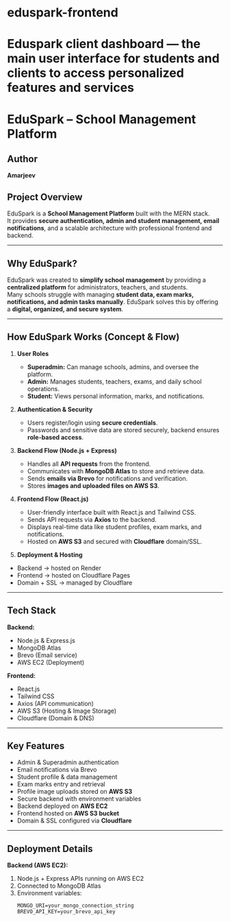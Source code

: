 # eduspark-frontend
Eduspark client dashboard — the main user interface for students and clients to access personalized features and services
=======
# EduSpark – School Management Platform

## Author  
**Amarjeev**  

## Project Overview  
EduSpark is a **School Management Platform** built with the MERN stack.  
It provides **secure authentication, admin and student management, email notifications**, and a scalable architecture with professional frontend and backend.  

---

## Why EduSpark?  
EduSpark was created to **simplify school management** by providing a **centralized platform** for administrators, teachers, and students.  
Many schools struggle with managing **student data, exam marks, notifications, and admin tasks manually**. EduSpark solves this by offering a **digital, organized, and secure system**.  

---

## How EduSpark Works (Concept & Flow)  

1. **User Roles**  
   - **Superadmin:** Can manage schools, admins, and oversee the platform.  
   - **Admin:** Manages students, teachers, exams, and daily school operations.  
   - **Student:** Views personal information, marks, and notifications.  

2. **Authentication & Security**  
   - Users register/login using **secure credentials**.  
   - Passwords and sensitive data are stored securely, backend ensures **role-based access**.  

3. **Backend Flow (Node.js + Express)**  
   - Handles all **API requests** from the frontend.  
   - Communicates with **MongoDB Atlas** to store and retrieve data.  
   - Sends **emails via Brevo** for notifications and verification.  
   - Stores **images and uploaded files on AWS S3**.  

4. **Frontend Flow (React.js)**  
   - User-friendly interface built with React.js and Tailwind CSS.  
   - Sends API requests via **Axios** to the backend.  
   - Displays real-time data like student profiles, exam marks, and notifications.  
   - Hosted on **AWS S3** and secured with **Cloudflare** domain/SSL.  

5. **Deployment & Hosting**  
 - Backend → hosted on Render
 - Frontend → hosted on Cloudflare Pages
 - Domain + SSL → managed by Cloudflare 
---

## Tech Stack  

**Backend:**  
- Node.js & Express.js  
- MongoDB Atlas  
- Brevo (Email service)  
- AWS EC2 (Deployment)  

**Frontend:**  
- React.js  
- Tailwind CSS  
- Axios (API communication)  
- AWS S3 (Hosting & Image Storage)  
- Cloudflare (Domain & DNS)  

---

## Key Features  
- Admin & Superadmin authentication  
- Email notifications via Brevo  
- Student profile & data management  
- Exam marks entry and retrieval  
- Profile image uploads stored on **AWS S3**  
- Secure backend with environment variables  
- Backend deployed on **AWS EC2**  
- Frontend hosted on **AWS S3 bucket**  
- Domain & SSL configured via **Cloudflare**  

---

## Deployment Details  

**Backend (AWS EC2):**  
1. Node.js + Express APIs running on AWS EC2  
2. Connected to MongoDB Atlas  
3. Environment variables:  
   ```env
   MONGO_URI=your_mongo_connection_string
   BREVO_API_KEY=your_brevo_api_key
